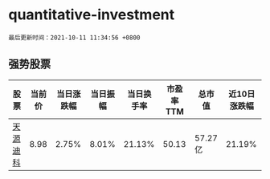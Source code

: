 # quantitative-investment

`最后更新时间：2021-10-11 11:34:56 +0800`

## 强势股票

|股票|当前价|当日涨跌幅|当日振幅|当日换手率|市盈率TTM|总市值|近10日涨跌幅|
|----|----|----|----|----|----|----|----|
|[天源迪科](https://xueqiu.com/S/SZ300047)|8.98|2.75%|8.01%|21.13%|50.13|57.27亿|21.19%|
